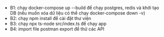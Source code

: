 - B1: chạy docker-compose up --build để chạy postgres, redis và khởi tạo DB (nếu muốn xóa dữ liệu có thể chạy docker-compose down -v)
- B2: chạy npm install để cài đặt thư viện
- B3: chạy npx ts-node src/index.ts để chạy app
- B4: import file postman export để thử các API
